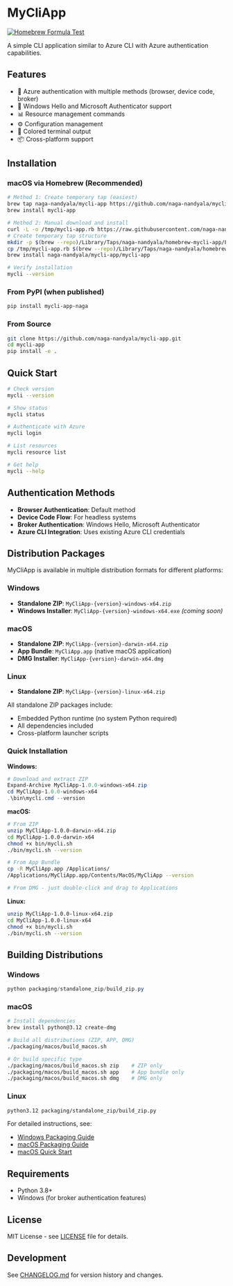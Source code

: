 # MyCliApp

[![Homebrew Formula Test](https://github.com/naga-nandyala/mycli-app/actions/workflows/test-homebrew-formula.yml/badge.svg)](https://github.com/naga-nandyala/mycli-app/actions/workflows/test-homebrew-formula.yml)

A simple CLI application similar to Azure CLI with Azure authentication capabilities.

## Features

- 🔐 Azure authentication with multiple methods (browser, device code, broker)
- 🌟 Windows Hello and Microsoft Authenticator support
- 📊 Resource management commands
- ⚙️ Configuration management
- 🎨 Colored terminal output
- 📦 Cross-platform support

## Installation

### macOS via Homebrew (Recommended)

```bash
# Method 1: Create temporary tap (easiest)
brew tap naga-nandyala/mycli-app https://github.com/naga-nandyala/mycli-app
brew install mycli-app

# Method 2: Manual download and install
curl -L -o /tmp/mycli-app.rb https://raw.githubusercontent.com/naga-nandyala/mycli-app/main/Formula/mycli-app.rb
# Create temporary tap structure
mkdir -p $(brew --repo)/Library/Taps/naga-nandyala/homebrew-mycli-app/Formula
cp /tmp/mycli-app.rb $(brew --repo)/Library/Taps/naga-nandyala/homebrew-mycli-app/Formula/
brew install naga-nandyala/mycli-app/mycli-app

# Verify installation
mycli --version
```

### From PyPI (when published)
```bash
pip install mycli-app-naga
```

### From Source
```bash
git clone https://github.com/naga-nandyala/mycli-app.git
cd mycli-app
pip install -e .
```

## Quick Start

```bash
# Check version
mycli --version

# Show status
mycli status

# Authenticate with Azure
mycli login

# List resources
mycli resource list

# Get help
mycli --help
```

## Authentication Methods

- **Browser Authentication**: Default method
- **Device Code Flow**: For headless systems
- **Broker Authentication**: Windows Hello, Microsoft Authenticator
- **Azure CLI Integration**: Uses existing Azure CLI credentials

## Distribution Packages

MyCliApp is available in multiple distribution formats for different platforms:

### Windows
- **Standalone ZIP**: `MyCliApp-{version}-windows-x64.zip`
- **Windows Installer**: `MyCliApp-{version}-windows-x64.exe` *(coming soon)*

### macOS
- **Standalone ZIP**: `MyCliApp-{version}-darwin-x64.zip`
- **App Bundle**: `MyCliApp.app` (native macOS application)
- **DMG Installer**: `MyCliApp-{version}-darwin-x64.dmg`

### Linux
- **Standalone ZIP**: `MyCliApp-{version}-linux-x64.zip`

All standalone ZIP packages include:
- Embedded Python runtime (no system Python required)
- All dependencies included
- Cross-platform launcher scripts

### Quick Installation

**Windows:**
```powershell
# Download and extract ZIP
Expand-Archive MyCliApp-1.0.0-windows-x64.zip
cd MyCliApp-1.0.0-windows-x64
.\bin\mycli.cmd --version
```

**macOS:**
```bash
# From ZIP
unzip MyCliApp-1.0.0-darwin-x64.zip
cd MyCliApp-1.0.0-darwin-x64
chmod +x bin/mycli.sh
./bin/mycli.sh --version

# From App Bundle
cp -R MyCliApp.app /Applications/
/Applications/MyCliApp.app/Contents/MacOS/MyCliApp --version

# From DMG - just double-click and drag to Applications
```

**Linux:**
```bash
unzip MyCliApp-1.0.0-linux-x64.zip
cd MyCliApp-1.0.0-linux-x64
chmod +x bin/mycli.sh
./bin/mycli.sh --version
```

## Building Distributions

### Windows
```powershell
python packaging/standalone_zip/build_zip.py
```

### macOS
```bash
# Install dependencies
brew install python@3.12 create-dmg

# Build all distributions (ZIP, APP, DMG)
./packaging/macos/build_macos.sh

# Or build specific type
./packaging/macos/build_macos.sh zip    # ZIP only
./packaging/macos/build_macos.sh app    # App bundle only
./packaging/macos/build_macos.sh dmg    # DMG only
```

### Linux
```bash
python3.12 packaging/standalone_zip/build_zip.py
```

For detailed instructions, see:
- [Windows Packaging Guide](packaging/standalone_zip/README.md)
- [macOS Packaging Guide](packaging/macos/README.md)
- [macOS Quick Start](packaging/macos/QUICK_START.md)

## Requirements

- Python 3.8+
- Windows (for broker authentication features)

## License

MIT License - see [LICENSE](LICENSE) file for details.

## Development

See [CHANGELOG.md](CHANGELOG.md) for version history and changes.
